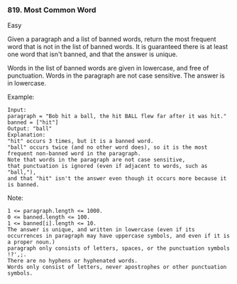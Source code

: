 ### 819. Most Common Word
Easy

Given a paragraph and a list of banned words, return the most frequent word that is not in the list of banned words.  It is guaranteed there is at least one word that isn't banned, and that the answer is unique.

Words in the list of banned words are given in lowercase, and free of punctuation.  Words in the paragraph are not case sensitive.  The answer is in lowercase.

 

Example:

```
Input: 
paragraph = "Bob hit a ball, the hit BALL flew far after it was hit."
banned = ["hit"]
Output: "ball"
Explanation: 
"hit" occurs 3 times, but it is a banned word.
"ball" occurs twice (and no other word does), so it is the most frequent non-banned word in the paragraph. 
Note that words in the paragraph are not case sensitive,
that punctuation is ignored (even if adjacent to words, such as "ball,"), 
and that "hit" isn't the answer even though it occurs more because it is banned.
```
 

Note:

    1 <= paragraph.length <= 1000.
    0 <= banned.length <= 100.
    1 <= banned[i].length <= 10.
    The answer is unique, and written in lowercase (even if its occurrences in paragraph may have uppercase symbols, and even if it is a proper noun.)
    paragraph only consists of letters, spaces, or the punctuation symbols !?',;.
    There are no hyphens or hyphenated words.
    Words only consist of letters, never apostrophes or other punctuation symbols.

